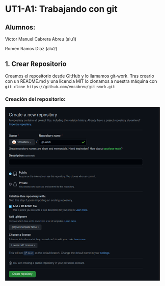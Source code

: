 # UT1-A1: Trabajando con git

## Alumnos:

Víctor Manuel Cabrera Abreu (alu1)

Romen Ramos Díaz (alu2)

## 1. Crear Repositorio

Creamos el repositorio desde GitHub y lo llamamos git-work. Tras crearlo con un README.md y una licencia MIT lo clonamos a nuestra máquina con `git clone https://github.com/vmcabreu/git-work.git`

### Creación del repositorio:
<img src="img\0.png">
  
  
 
